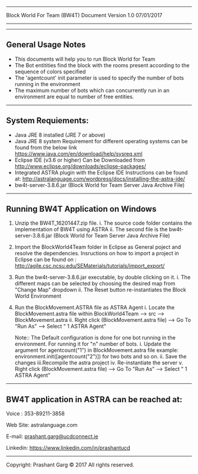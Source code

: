 __________________________________________________________________________________________

Block World For Team (BW4T) Document Version 1.0 07/01/2017
__________________________________________________________________________________________


-------------------------------------------------------------------------------------------
General Usage Notes
------------------------------------------------------------------------------------------
- This documents will help you to run Block World for Team 
- The Bot entitities find the block with the rooms present according to the sequence of colors specified
- The 'agentcount' init parameter is used to specify the number of bots running in the environment
- The maximum number of bots which can concurrently run in an environment are equal to number of free entities.


-------------------------------------------------------------------------------------------
System Requiements:
-------------------------------------------------------------------------------------------
- Java JRE 8 installed (JRE 7 or above)
- Java JRE 8 system Requirement for different operating systems can be found 
  from the below link
  https://www.java.com/en/download/help/sysreq.xml
- Eclipse IDE (v3.6 or higher)
  Can be Downloaded from http://www.eclipse.org/downloads/eclipse-packages/
- Integrated ASTRA plugin with the Eclipse IDE 
  Instructions can be found at: http://astralanguage.com/wordpress/docs/installing-the-astra-ide/
- bw4t-server-3.8.6.jar (Block  World for Team Server Java Archive File)

 
-------------------------------------------------------------------------------------------
Running BW4T Application on Windows
-------------------------------------------------------------------------------------------
1. 	Unzip the BW4T_16201447.zip file. 
		i. The source code folder contains the implementation of BW4T using ASTRA
		ii. The second file is the bw4t-server-3.8.6.jar (Block  World for Team Server Java Archive File)

2.	Import the BlockWorld4Team folder in Eclipse as General poject and resolve the dependencies.
	Insructions on how to import a project in Eclipse can be found on : 
	http://agile.csc.ncsu.edu/SEMaterials/tutorials/import_export/

3. 	Run the bw4t-server-3.8.6.jar executable, by double clicking on it.
		i. The different maps can be selected by choosing the desired map from "Change Map" dropdown
		ii. The Reset button re-instantiates the Block World Environment

4. 	Run the BlockMovement.ASTRA file as ASTRA Agent
		i. Locate the BlockMovement.astra file within BlockWorld4Team --> src --> BlockMovement.astra
		ii. Right click (BlockMovement.astra file) --> Go To "Run As" --> Select " 1 ASTRA Agent"

	Note:: The Default configuration is done for one bot running in the environment.
		   For running it for "n" number of bots.
			i. Update the argument for agentcount("1") in BlockMovement.astra file
			   example:
			   environment.init([agentcount("2")]) for two bots and so on.
			ii. Save the changes 
			iii.Recompile the astra project
			iv. Re-instantiate the server 
			v.  Right click (BlockMovement.astra file) --> Go To "Run As" --> Select " 1 ASTRA Agent" 
		

-------------------------------------------------------------------------------------------		
BW4T application in ASTRA can be reached at:
-------------------------------------------------------------------------------------------
Voice : 353-89211-3858

Web Site: astralanguage.com

E-mail: prashant.garg@ucdconnect.ie 

Linkedin: https://www.linkedin.com/in/prashantucd

-------------------------------------------------------------------------------------------


Copyright: Prashant Garg © 2017 All rights reserved.